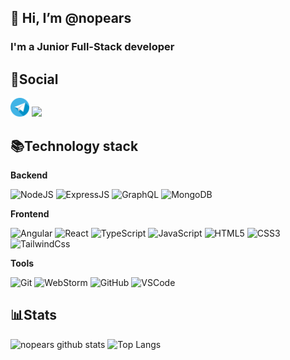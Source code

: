 ## 👋 Hi, I’m @nopears
### I'm a Junior Full-Stack developer

## 📮Social

<a href="https://t.me/whitepear"><img src="icons/telegram.png" height="30px"></img></a>
<a href="https://collabteam.dev/pages/profile/4"><img src="icons/collabteam.ico" height="30px"></img></a>

## 📚Technology stack
**Backend**

![NodeJS](https://img.shields.io/badge/-NodeJS-white?style=flat-square&logo=Node.JS)
![ExpressJS](https://img.shields.io/badge/-ExpressJS-grey?style=flat-square&logo=ExpressJS)
![GraphQL](https://img.shields.io/badge/-GraphQL-63001f?style=flat-square&logo=GraphQL)
![MongoDB](https://img.shields.io/badge/-MongoDB-lightgreen?style=flat-square&logo=MongoDB)

**Frontend**

![Angular](https://img.shields.io/badge/-Angular-DD0031?style=flat-square&logo=angular&logoColor=white)
![React](https://img.shields.io/badge/-React-1d3c6e?style=flat-square&logo=react&logoColor=white)
![TypeScript](https://img.shields.io/badge/-TypeScript-007ACC?style=flat-square&logo=typescript&logoColor=white)
![JavaScript](https://img.shields.io/badge/-JavaScript-%23F7DF1C?style=flat-square&logo=javascript&logoColor=000000&labelColor=%23F7DF1C&color=%23FFCE5A)
![HTML5](https://img.shields.io/badge/-HTML5-%23E44D27?style=flat-square&logo=html5&logoColor=ffffff)
![CSS3](https://img.shields.io/badge/-CSS3-%231572B6?style=flat-square&logo=css3)
![TailwindCss](https://img.shields.io/badge/-TailwindCSS-%231a202c?style=flat-square&logo=tailwind-css)

**Tools**

![Git](https://img.shields.io/badge/-Git-black?style=flat-square&logo=git)
![WebStorm](https://img.shields.io/badge/-WebStorm-black?style=flat-square&logo=webstorm)
![GitHub](https://img.shields.io/badge/-GitHub-black?style=flat-square&logo=github)
![VSCode](https://img.shields.io/badge/-VSCode-10102b?style=flat-square&logo=visualstudiocode)

## 📊Stats

![nopears github stats](https://github-readme-stats.vercel.app/api?username=nopears&show_icons=true&theme=ocean_dark)
![Top Langs](https://github-readme-stats.vercel.app/api/top-langs/?username=nopears&layout=compact&theme=ocean_dark)
